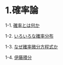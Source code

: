 # 1.確率論

1-1. [確率とは何か](1-1.確率とは何か.ipynb)

1-2. [いろいろな確率分布](1-2.いろいろな確率分布.ipynb)

1-3. [なぜ確率微分方程式か](1-3.なぜ確率微分方程式か.ipynb)

1-4. [伊藤積分](1-4.伊藤積分.ipynb)
